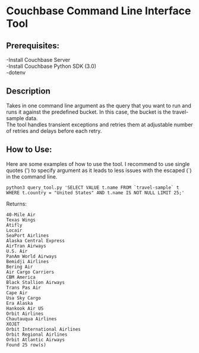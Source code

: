 # Couchbase Command Line Interface Tool

## Prerequisites:
-Install Couchbase Server<br/>
-Install Couchbase Python SDK (3.0)<br/>
-dotenv

## Description
Takes in one command line argument as the query that you want to run and runs it against the predefined bucket. In this case, the bucket is the travel-sample data. <br/>
The tool handles transient exceptions and retries them at adjustable number of retries and delays before each retry. 

## How to Use:
Here are some examples of how to use the tool. I recommend to use single quotes (') to specify argument as it leads to less issues with the escaped (\`) in the command line. 
```
python3 query_tool.py 'SELECT VALUE t.name FROM `travel-sample` t WHERE t.country = "United States" AND t.name IS NOT NULL LIMIT 25;'
```
Returns:
```
40-Mile Air
Texas Wings
Atifly
Locair
SeaPort Airlines
Alaska Central Express
AirTran Airways
U.S. Air
PanAm World Airways
Bemidji Airlines
Bering Air
Air Cargo Carriers
CBM America
Black Stallion Airways
Trans Pas Air
Cape Air
Usa Sky Cargo
Era Alaska
Hankook Air US
Orbit Airlines
Chautauqua Airlines
XOJET
Orbit International Airlines
Orbit Regional Airlines
Orbit Atlantic Airways
Found 25 row(s)
```
